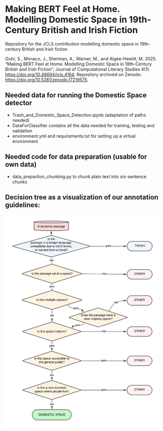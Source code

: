 # Making BERT Feel at Home. Modelling Domestic Space in 19th-Century British and Irish Fiction
Repository for the JCLS contribution modelling domestic space in 19th-century British and Irish fiction

Guhr, S., Monaco, J., Sherman, A., Warner, M., and Algee-Hewitt, M. 2025. “Making BERT Feel at Home. Modelling Domestic Space in 19th-Century British and Irish Fiction”, Journal of Computational Literary Studies 4(1). https://doi.org/10.48694/jcls.4164. 
Repository archived on Zenodo: https://doi.org/10.5281/zenodo.17219575.

## Needed data for running the Domestic Space detector 

- Trash_and_Domestic_Space_Detection.ipynb (adaptation of paths needed)
- DataForClassifier contains all the data needed for training, testing and validation
- environment.yml and requirements.txt for setting up a virtual environment

## Needed code for data preparation (usable for own data)
- data_prepartion_chunking.py to chunk plain text into six-sentence chunks

## Decision tree as a visualization of our annotation guidelines:
<img src="Annotation_Decision_Tree.png" alt="Annotation_Decision_Tree" style="width:500px;"/>
